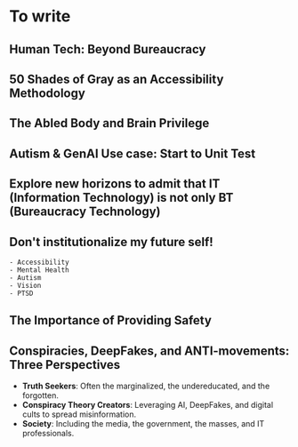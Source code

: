 # To write


## Human Tech: Beyond Bureaucracy

## 50 Shades of Gray as an Accessibility Methodology

## The Abled Body and Brain Privilege


## Autism & GenAI Use case: Start to Unit Test


## Explore new horizons to admit that IT (Information Technology) is not only BT (Bureaucracy Technology)

## Don't institutionalize my future self!

    - Accessibility
    - Mental Health
    - Autism
    - Vision 
    - PTSD

## The Importance of Providing Safety

## Conspiracies, DeepFakes, and ANTI-movements: Three Perspectives

- **Truth Seekers**: Often the marginalized, the undereducated, and the forgotten.
- **Conspiracy Theory Creators**: Leveraging AI, DeepFakes, and digital cults to spread misinformation.
- **Society**: Including the media, the government, the masses, and IT professionals.



